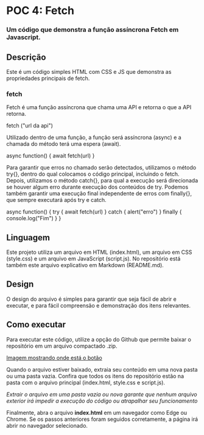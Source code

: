 # POC 4: Fetch
### Um código que demonstra a função assíncrona Fetch em Javascript.

## Descrição
Este é um código simples HTML com CSS e JS que demonstra as propriedades principais de fetch.

### fetch

Fetch é uma função assíncrona que chama uma API e retorna o que a API retorna.

fetch ("url da api")

Utilizado dentro de uma função, a função será assíncrona (async) e a chamada do método terá uma espera (await).

async function() {
  await fetch(url)
}

Para garantir que erros no chamado serão detectados, utilizamos o método try{}, dentro do qual colocamos o código principal, incluindo o fetch.
Depois, utilizamos o método catch{}, para qual a execução será direcionada se houver algum erro durante execução dos conteúdos de try.
Podemos também garantir uma execução final independente de erros com finally{}, que sempre executará após try e catch.

async function() {
  try {
    await fetch(url)
  }
  catch {
    alert("erro")
  }
  finally {
    console.log("Fim")
  }
}

## Linguagem
Este projeto utiliza um arquivo em HTML (index.html), um arquivo em CSS (style.css) e um arquivo em JavaScript (script.js). No repositório está também este arquivo explicativo em Markdown (README.md).

## Design
O design do arquivo é simples para garantir que seja fácil de abrir e executar, e para fácil compreensão e demonstração dos itens relevantes. 

## Como executar
Para executar este código, utilize a opção do Github que permite baixar o repositório em um arquivo compactado .zip.

[Imagem mostrando onde está o botão](https://prnt.sc/w8KYZsB4wUDH)

Quando o arquivo estiver baixado, extraia seu conteúdo em uma nova pasta ou uma pasta vazia. Confira que todos os itens do repositório estão na pasta com o arquivo principal (index.html, style.css e script.js).

*Extrair o arquivo em uma pasta vazia ou nova garante que nenhum arquivo exterior irá impedir a execução do código ou atrapalhar seu funcionamento*

Finalmente, abra o arquivo __index.html__ em um navegador como Edge ou Chrome. Se os passos anteriores foram seguidos corretamente, a página irá abrir no navegador selecionado.
